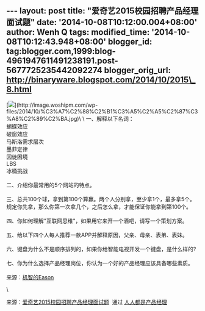 --- layout: post title: "爱奇艺2015校园招聘产品经理面试题" date:
'2014-10-08T10:12:00.004+08:00' author: Wenh Q tags: modified\_time:
'2014-10-08T10:12:43.948+08:00' blogger\_id:
tag:blogger.com,1999:blog-4961947611491238191.post-5677725235442092274
blogger\_orig\_url: http://binaryware.blogspot.com/2014/10/2015\_8.html
---
[![](https://images-blogger-opensocial.googleusercontent.com/gadgets/proxy?url=http%3A%2F%2Fimage.woshipm.com%2Fwp-files%2F2014%2F10%2F%25C3%25A7%25C2%2588%25C2%25B1%25C3%25A5%25C2%25A5%25C2%2587%25C3%25A8%25C2%2589%25C2%25BA.jpg&container=blogger&gadget=a&rewriteMime=image%2F*)](http://image.woshipm.com/wp-files/2014/10/%C3%A7%C2%88%C2%B1%C3%A5%C2%A5%C2%87%C3%A8%C2%89%C2%BA.jpg)\
\
一、解释以下名词：\
蝴蝶效应\
破窗效应\
马斯洛需求层次\
墨菲定律\
囚徒困境\
LBS\
冰桶挑战\
\
二、介绍你最常用的5个网站的特点。\
\
三、总共100个球，拿到第100个算赢。两个人分别拿，至少拿1个，最多拿5个。规定你先拿，那么你第一次拿几个，之后怎么拿，才能保证你能拿到第100个。\
\
四、你如何理解"互联网思维"，如果用它来开一个酒吧，请写一个策划方案。\
\
五、给以下四个人每人推荐一款APP并解释原因，父亲、母亲、表弟、表妹。\
\
六、键盘为什么不是顺序排列的，如果你给智能电视开发一个键盘，是什么样的?\
\
七、你为什么选择产品经理岗位，你认为一个好的产品经理应该具备哪些素质。\
\
来源：[机智的Eason](http://lhyis.me/arc/94)
<div>

\

</div>

<div>

来源：[爱奇艺2015校园招聘产品经理面试题](http://www.woshipm.com/zhichang/110238.html)  通过 [人人都是产品经理](http://www.woshipm.com/)

</div>
